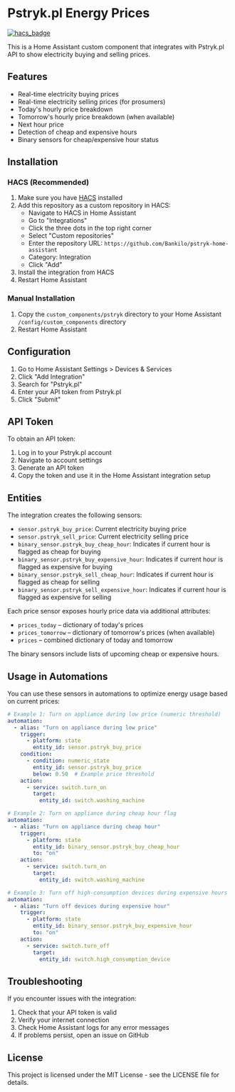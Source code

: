# Pstryk.pl Energy Prices

[![hacs_badge](https://img.shields.io/badge/HACS-Custom-orange.svg)](https://github.com/custom-components/hacs)

This is a Home Assistant custom component that integrates with Pstryk.pl API to show electricity buying and selling prices.

## Features

- Real-time electricity buying prices
- Real-time electricity selling prices (for prosumers)
- Today's hourly price breakdown
- Tomorrow's hourly price breakdown (when available)
- Next hour price
- Detection of cheap and expensive hours
- Binary sensors for cheap/expensive hour status

## Installation

### HACS (Recommended)

1. Make sure you have [HACS](https://hacs.xyz/) installed
2. Add this repository as a custom repository in HACS:
   - Navigate to HACS in Home Assistant
   - Go to "Integrations"
   - Click the three dots in the top right corner
   - Select "Custom repositories"
   - Enter the repository URL: `https://github.com/Bankilo/pstryk-home-assistant`
   - Category: Integration
   - Click "Add"
3. Install the integration from HACS
4. Restart Home Assistant

### Manual Installation

1. Copy the `custom_components/pstryk` directory to your Home Assistant `/config/custom_components` directory
2. Restart Home Assistant

## Configuration

1. Go to Home Assistant Settings > Devices & Services
2. Click "Add Integration"
3. Search for "Pstryk.pl"
4. Enter your API token from Pstryk.pl
5. Click "Submit"

## API Token

To obtain an API token:

1. Log in to your Pstryk.pl account
2. Navigate to account settings
3. Generate an API token
4. Copy the token and use it in the Home Assistant integration setup

## Entities

The integration creates the following sensors:

- `sensor.pstryk_buy_price`: Current electricity buying price
- `sensor.pstryk_sell_price`: Current electricity selling price
- `binary_sensor.pstryk_buy_cheap_hour`: Indicates if current hour is flagged as cheap for buying
- `binary_sensor.pstryk_buy_expensive_hour`: Indicates if current hour is flagged as expensive for buying
- `binary_sensor.pstryk_sell_cheap_hour`: Indicates if current hour is flagged as cheap for selling
- `binary_sensor.pstryk_sell_expensive_hour`: Indicates if current hour is flagged as expensive for selling

Each price sensor exposes hourly price data via additional attributes:

- `prices_today` – dictionary of today's prices
- `prices_tomorrow` – dictionary of tomorrow's prices (when available)
- `prices` – combined dictionary of today and tomorrow

The binary sensors include lists of upcoming cheap or expensive hours.

## Usage in Automations

You can use these sensors in automations to optimize energy usage based on current prices:

```yaml
# Example 1: Turn on appliance during low price (numeric threshold)
automation:
  - alias: "Turn on appliance during low price"
    trigger:
      - platform: state
        entity_id: sensor.pstryk_buy_price
    condition:
      - condition: numeric_state
        entity_id: sensor.pstryk_buy_price
        below: 0.50  # Example price threshold
    action:
      - service: switch.turn_on
        target:
          entity_id: switch.washing_machine

# Example 2: Turn on appliance during cheap hour flag
automation:
  - alias: "Turn on appliance during cheap hour"
    trigger:
      - platform: state
        entity_id: binary_sensor.pstryk_buy_cheap_hour
        to: "on"
    action:
      - service: switch.turn_on
        target:
          entity_id: switch.washing_machine

# Example 3: Turn off high-consumption devices during expensive hours
automation:
  - alias: "Turn off devices during expensive hour"
    trigger:
      - platform: state
        entity_id: binary_sensor.pstryk_buy_expensive_hour
        to: "on"
    action:
      - service: switch.turn_off
        target:
          entity_id: switch.high_consumption_device
```

## Troubleshooting

If you encounter issues with the integration:

1. Check that your API token is valid
2. Verify your internet connection
3. Check Home Assistant logs for any error messages
4. If problems persist, open an issue on GitHub

## License

This project is licensed under the MIT License - see the LICENSE file for details.

